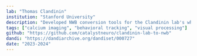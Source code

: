 ```yaml
---
lab: "Thomas Clandinin"
institution: "Stanford University"
description: "Developed NWB conversion tools for the Clandinin lab's whole-brain imaging data in Drosophila, featuring volumetric two-photon calcium imaging during locomotion. The conversion pipeline includes specialized interfaces for handling complex imaging data formats including NiFTI files, with support for brain-wide neural activity mapping during behavioral tasks."
tags: ["calcium imaging", "behavioral tracking", "visual processing"]
github: "https://github.com/catalystneuro/clandinin-lab-to-nwb"
dandi: "https://dandiarchive.org/dandiset/000727"
date: "2023-2024"
---
```

